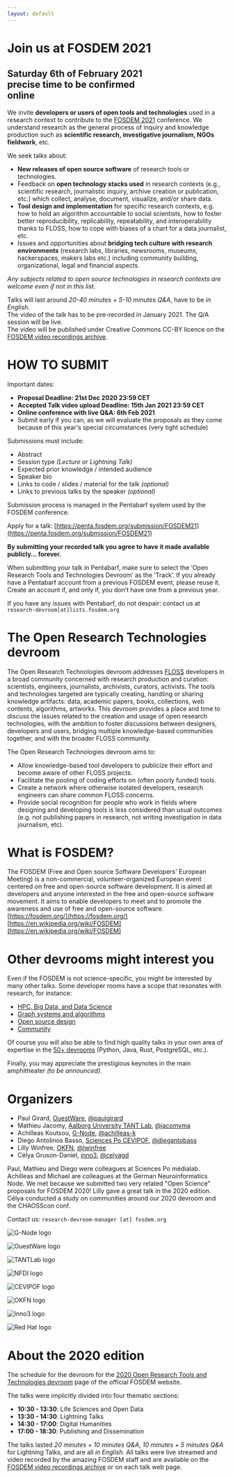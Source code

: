 ```yaml
---
layout: default
---
```

# Join us at FOSDEM 2021
## Saturday 6th of February 2021<br> precise time to be confirmed<br>online

We invite **developers or users of open tools and technologies** used in a research context to contribute to the [FOSDEM 2021](https://fosdem.org/2021/schedule/track/open_research_tools_and_technologies/) conference.
We understand research as the general process of inquiry and knowledge production such as **scientific research, investigative journalism, NGOs fieldwork**, etc.

We seek talks about:
- **New releases of open source software** of research tools or technologies.
- Feedback on **open technology stacks used** in research contexts (e.g., scientific research, journalistic inquiry, archive creation or publication, etc.) which collect, analyse, document, visualize, and/or share data.
- **Tool design and implementation** for specific research contexts, e.g. how to hold an algorithm accountable to social scientists, how to foster better reproducibility, replicability, repeatability, and interoperability thanks to FLOSS, how to cope with biases of a chart for a data journalist, etc.
- Issues and opportunities about **bridging tech culture with research environments** (research labs, libraries, newsrooms, museums, hackerspaces, makers labs etc.) including community building, organizational, legal and financial aspects.

*Any subjects related to open source technologies in research contexts are welcome even if not in this list.*

Talks will last around *20-40 minutes + 5-10 minutes Q&A*, have to be *in English*.  
The video of the talk has to be pre-recorded in January 2021. The Q/A session will be live.  
The video will be published under Creative Commons CC-BY licence on the [FOSDEM video recordings archive](https://video.fosdem.org/).

# HOW TO SUBMIT

Important dates:
- **Proposal Deadline: 21st Dec 2020 23:59 CET**
- **Accepted Talk video upload Deadline: 15th Jan 2021 23:59 CET**
- **Online conference with live Q&A: 6th Feb 2021**
- Submit early if you can, as we will evaluate the proposals as they come because of this year's special circumstances (very tight schedule)

Submissions must include:
- Abstract
- Session type *(Lecture or Lightning Talk)*
- Expected prior knowledge / intended audience
- Speaker bio
- Links to code / slides / material for the talk *(optional)*
- Links to previous talks by the speaker *(optional)*

Submission process is managed in the Pentabarf system used by the FOSDEM conference.

Apply for a talk: [https://penta.fosdem.org/submission/FOSDEM21](https://penta.fosdem.org/submission/FOSDEM21)


**By submitting your recorded talk you agree to have it made available publicly... forever.** 

When submitting your talk in Pentabarf, make sure to select the ‘Open Research Tools and Technologies Devroom’ as the ‘Track’.
If you already have a Pentabarf account from a previous FOSDEM event, please reuse it. Create an account if, and only if, you don’t have one from a previous year.

If you have any issues with Pentabarf, do not despair: contact us at `research-devroom[at]lists.fosdem.org`

# The Open Research Technologies devroom

The Open Research Technologies devroom addresses [FLOSS](https://www.gnu.org/philosophy/floss-and-foss.en.html) developers in a broad community concerned with research production and curation: scientists, engineers, journalists, archivists, curators, activists.
The tools and technologies targeted are typically creating, handling or sharing knowledge artifacts: data, academic papers, books, collections, web contents, algorithms, artworks.
This devroom provides a place and time to discuss the issues related to the creation and usage of open research technologies, with the ambition to foster discussions between designers, developers and users, bridging multiple knowledge-based communities together, and with the broader FLOSS community.

The Open Research Technologies devroom aims to:
- Allow knowledge-based tool developers to publicize their effort and become aware of other FLOSS projects.
- Facilitate the pooling of coding efforts on (often poorly funded) tools.
- Create a network where otherwise isolated developers, research engineers can share common FLOSS concerns.
- Provide social recognition for people who work in fields where designing and developing tools is less considered than usual outcomes (e.g. not publishing papers in research, not writing investigation in data journalism, etc).

# What is FOSDEM?

The FOSDEM (Free and Open source Software Developers' European Meeting) is a non-commercial, volunteer-organized European event centered on free and open-source software development. It is aimed at developers and anyone interested in the free and open-source software movement. It aims to enable developers to meet and to promote the awareness and use of free and open-source software.  
[https://fosdem.org/](https://fosdem.org/)  
[https://en.wikipedia.org/wiki/FOSDEM](https://en.wikipedia.org/wiki/FOSDEM)

# Other devrooms might interest you

Even if the FOSDEM is not science-specific, you might be interested by many other talks. Some developer rooms have a scope that resonates with research, for instance:
- [HPC, Big Data, and Data Science](https://fosdem.org/2021/schedule/track/hpc_big_data_and_data_science/)
- [Graph systems and algorithms](https://fosdem.org/2021/schedule/track/graph_systems_and_algorithms/)
- [Open source design](https://fosdem.org/2021/schedule/track/open_source_design/)
- [Community](https://fosdem.org/2021/schedule/track/community_devroom/)

Of course you will also be able to find high quality talks in your own area of expertise in the [50+ devrooms](https://fosdem.org/2021/schedule/) (Python, Java, Rust, PostgreSQL, etc.).

Finally, you may appreciate the prestigious keynotes in the main amphitheater *(to be announced)*.

# Organizers

- Paul Girard, [OuestWare](https://ouestware.com), [@paulgirard](https://github.com/paulgirard)
- Mathieu Jacomy, [Aalborg University TANT Lab](https://www.tantlab.aau.dk/), [@jacomyma](https://github.com/jacomyma)
- Achilleas Koutsou, [G-Node](http://www.g-node.org), [@achilleas-k](https://github.com/achilleas-k)
- Diego Antolinos Basso, [Sciences Po CEVIPOF](https://www.sciencespo.fr/cevipof/en.html), [@diegantobass](https://github.com/diegantobass/)
- Lilly Winfree, [OKFN](https://okfn.org/), [@lwinfree](https://github.com/lwinfree)
- Célya Gruson-Daniel, [inno3](https://inno3.fr/), [@celyagd](https://github.com/Celyagd)

Paul, Mathieu and Diego were colleagues at Sciences Po médialab.
Achilleas and Michael are colleagues at the German Neuroinformatics Node.
We met because we submitted two very related "Open Science" proposals for FOSDEM 2020!
Lilly gave a great talk in the 2020 edition.
Célya conducted a study on communities around our 2020 devroom and the CHAOSScon conf.

Contact us: `research-devroom-manager [at] fosdem.org`

![G-Node logo](img/g-node-logo.png)

![OuestWare logo](img/ouestware-logo.svg)

![TANTLab logo](img/tantlab-logo.png)

![NFDI logo](img/nfdi-logo.png)

![CEVIPOF logo](img/cevipof-logo.png)

![OKFN logo](img/okfn-logo.svg)

![Inno3 logo](img/Inno3-logo.png)

![Red Hat logo](img/redhat-logo.svg)
# About the 2020 edition

The schedule for the devroom for the [2020 Open Research Tools and Technologies devroom](https://fosdem.org/2020/schedule/track/open_research_tools_and_technologies/) page of the official FOSDEM website.

The talks were implicitly divided into four thematic sections:
- **10:30 - 13:30**: Life Sciences and Open Data
- **13:30 - 14:30**: Lightning Talks
- **14:30 - 17:00**: Digital Humanities
- **17:00 - 18:30**: Publishing and Dissemination

The talks lasted *20 minutes + 10 minutes Q&A*, *10 minutes + 5 minutes Q&A* for Lightning Talks, and are all *in English*. All talks were live streamed and video recorded by the amazing FOSDEM staff and are available on the [FOSDEM video recordings archive](https://video.fosdem.org/2020/AW1.126/) or on each talk web page.

